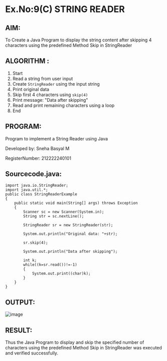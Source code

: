 # Ex.No:9(C)             STRING READER
## AIM:
 To Create a Java Program to display the string content after skipping 4 characters using the predefined Method Skip in StringReader

## ALGORITHM :
1. Start
2. Read a string from user input
3. Create `StringReader` using the input string
4. Print original data
5. Skip first 4 characters using `skip(4)`
6. Print message: "Data after skipping"
7. Read and print remaining characters using a loop
8. End

## PROGRAM:

Program to implement a String Reader using Java

Developed by: Sneha Basyal M

RegisterNumber: 212222240101  


## Sourcecode.java:
```
import java.io.StringReader;  
import java.util.*;
public class StringReaderExample 
{  
    public static void main(String[] args) throws Exception 
    {  
        Scanner sc = new Scanner(System.in);
        String str = sc.nextLine();
        
        StringReader sr = new StringReader(str);
        
        System.out.println("Original data: "+str);
        
        sr.skip(4);
        
        System.out.println("Data after skipping");
        
        int k;
        while((k=sr.read())!=-1)
        {
            System.out.print((char)k);
        }
    }  
}
```

## OUTPUT:
![image](https://github.com/user-attachments/assets/6f4402b1-07a0-4f81-81d4-228943ed5b61)



## RESULT:
Thus the Java Program to display and skip the specified number of characters using the predefined Method Skip in StringReader was executed and verified successfully.











